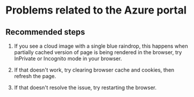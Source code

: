 <properties
	pageTitle="Problems related to the Azure portal"
	description="Problems related to the Azure portal"
	service="microsoft.devices"
	resource="iothubs"
	authors="jlian,meetshamir,jtanner-msft"
 	authorAlias="jlian,saziz,jtanner"
	displayOrder=""
	selfHelpType="generic"
	supportTopicIds="32596634,32596649,32630526"
	resourceTags=""
	productPesIds="15946"
	cloudEnvironments="public,BlackForest,Fairfax,Mooncake"
/>

# Problems related to the Azure portal

## **Recommended steps**

1. If you see a cloud image with a single blue raindrop, this happens when partially cached version of page is being rendered in the browser, try InPrivate or Incognito mode in your browser.

1. If that doesn't work, try clearing browser cache and cookies, then refresh the page.

1. If that doesn't resolve the issue, try restarting the browser.

